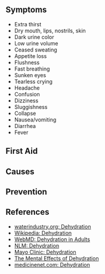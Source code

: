## Symptoms
- Extra thirst
- Dry mouth, lips, nostrils, skin    
- Dark urine color
- Low urine volume
- Ceased sweating
- Appetite loss
- Flushness
- Fast breathing
- Sunken eyes
- Tearless crying
- Headache
- Confusion
- Dizziness
- Sluggishness
- Collapse
- Nausea/vomiting
- Diarrhea
- Fever

## First Aid
## Causes
## Prevention

## References
- [waterindustry.org: Dehydration](http://www.waterindustry.org/Water-Facts/dehydration-1.htm)
- [Wikipedia: Dehydration](http://en.wikipedia.org/wiki/Dehydration#Signs_and_symptoms)
- [WebMD: Dehydration in Adults](http://www.webmd.com/a-to-z-guides/dehydration-adults)
- [NLM: Dehydration](http://www.nlm.nih.gov/medlineplus/ency/article/000982.htm)
- [Mayo Clinic: Dehydration](http://www.mayoclinic.com/health/dehydration/DS00561/DSECTION=symptoms)
- [The Mental Effects of Dehydration](http://therapists.com/blog/the-mental-effects-of-dehydration)
- [medicinenet.com: Dehydration](http://www.medicinenet.com/dehydration/article.htm)
